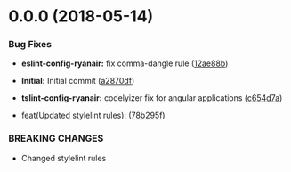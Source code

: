 <a name="0.0.0"></a>
# 0.0.0 (2018-05-14)


### Bug Fixes

* **eslint-config-ryanair:** fix comma-dangle rule ([12ae88b](https://github.com/Ryanair/linters/commit/12ae88b))
* **Initial:** Initial commit ([a2870df](https://github.com/Ryanair/linters/commit/a2870df))
* **tslint-config-ryanair:** codelyizer fix for angular applications ([c654d7a](https://github.com/Ryanair/linters/commit/c654d7a))


* feat(Updated stylelint rules): ([78b295f](https://github.com/Ryanair/linters/commit/78b295f))


### BREAKING CHANGES

* Changed stylelint rules



